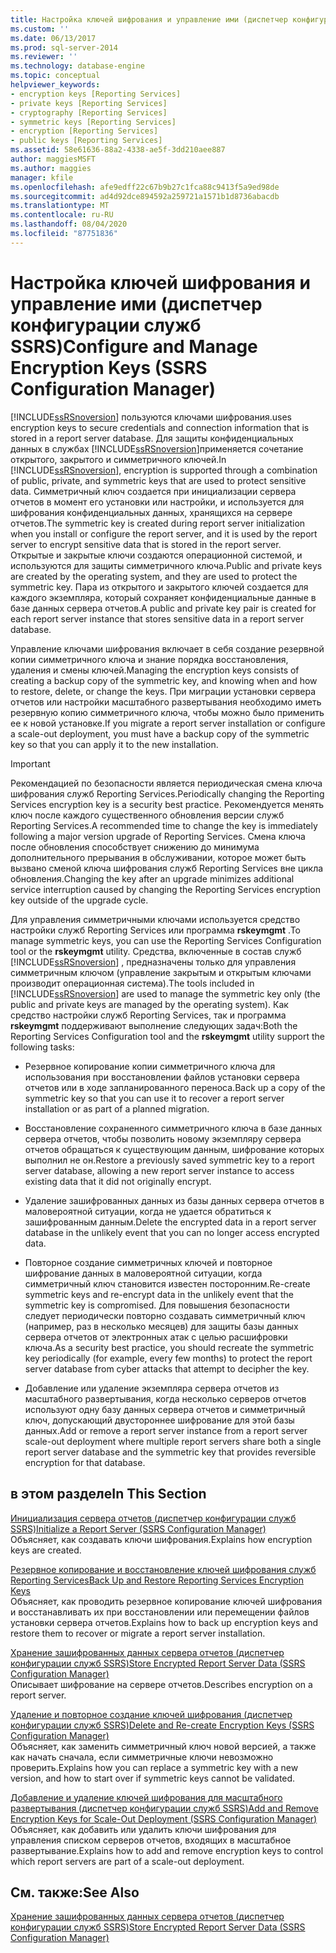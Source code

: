 ```yaml
---
title: Настройка ключей шифрования и управление ими (диспетчер конфигураций служб SSRS) | Документы Майкрософт
ms.custom: ''
ms.date: 06/13/2017
ms.prod: sql-server-2014
ms.reviewer: ''
ms.technology: database-engine
ms.topic: conceptual
helpviewer_keywords:
- encryption keys [Reporting Services]
- private keys [Reporting Services]
- cryptography [Reporting Services]
- symmetric keys [Reporting Services]
- encryption [Reporting Services]
- public keys [Reporting Services]
ms.assetid: 58e61636-88a2-4338-ae5f-3dd210aee887
author: maggiesMSFT
ms.author: maggies
manager: kfile
ms.openlocfilehash: afe9edff22c67b9b27c1fca88c9413f5a9ed98de
ms.sourcegitcommit: ad4d92dce894592a259721a1571b1d8736abacdb
ms.translationtype: MT
ms.contentlocale: ru-RU
ms.lasthandoff: 08/04/2020
ms.locfileid: "87751836"
---
```

# <a name="configure-and-manage-encryption-keys-ssrs-configuration-manager"></a><span data-ttu-id="95b5e-102">Настройка ключей шифрования и управление ими (диспетчер конфигурации служб SSRS)</span><span class="sxs-lookup"><span data-stu-id="95b5e-102">Configure and Manage Encryption Keys (SSRS Configuration Manager)</span></span>
  [!INCLUDE[ssRSnoversion](../../includes/ssrsnoversion-md.md)] <span data-ttu-id="95b5e-103">пользуются ключами шифрования.</span><span class="sxs-lookup"><span data-stu-id="95b5e-103">uses encryption keys to secure credentials and connection information that is stored in a report server database.</span></span> <span data-ttu-id="95b5e-104">Для защиты конфиденциальных данных в службах [!INCLUDE[ssRSnoversion](../../includes/ssrsnoversion-md.md)]применяется сочетание открытого, закрытого и симметричного ключей.</span><span class="sxs-lookup"><span data-stu-id="95b5e-104">In [!INCLUDE[ssRSnoversion](../../includes/ssrsnoversion-md.md)], encryption is supported through a combination of public, private, and symmetric keys that are used to protect sensitive data.</span></span> <span data-ttu-id="95b5e-105">Симметричный ключ создается при инициализации сервера отчетов в момент его установки или настройки, и используется для шифрования конфиденциальных данных, хранящихся на сервере отчетов.</span><span class="sxs-lookup"><span data-stu-id="95b5e-105">The symmetric key is created during report server initialization when you install or configure the report server, and it is used by the report server to encrypt sensitive data that is stored in the report server.</span></span> <span data-ttu-id="95b5e-106">Открытые и закрытые ключи создаются операционной системой, и используются для защиты симметричного ключа.</span><span class="sxs-lookup"><span data-stu-id="95b5e-106">Public and private keys are created by the operating system, and they are used to protect the symmetric key.</span></span> <span data-ttu-id="95b5e-107">Пара из открытого и закрытого ключей создается для каждого экземпляра, который сохраняет конфиденциальные данные в базе данных сервера отчетов.</span><span class="sxs-lookup"><span data-stu-id="95b5e-107">A public and private key pair is created for each report server instance that stores sensitive data in a report server database.</span></span>  
  
 <span data-ttu-id="95b5e-108">Управление ключами шифрования включает в себя создание резервной копии симметричного ключа и знание порядка восстановления, удаления и смены ключей.</span><span class="sxs-lookup"><span data-stu-id="95b5e-108">Managing the encryption keys consists of creating a backup copy of the symmetric key, and knowing when and how to restore, delete, or change the keys.</span></span> <span data-ttu-id="95b5e-109">При миграции установки сервера отчетов или настройки масштабного развертывания необходимо иметь резервную копию симметричного ключа, чтобы можно было применить ее к новой установке.</span><span class="sxs-lookup"><span data-stu-id="95b5e-109">If you migrate a report server installation or configure a scale-out deployment, you must have a backup copy of the symmetric key so that you can apply it to the new installation.</span></span>  
  
> [!IMPORTANT]  
>  <span data-ttu-id="95b5e-110">Рекомендацией по безопасности является периодическая смена ключа шифрования служб Reporting Services.</span><span class="sxs-lookup"><span data-stu-id="95b5e-110">Periodically changing the Reporting Services encryption key is a security best practice.</span></span> <span data-ttu-id="95b5e-111">Рекомендуется менять ключ после каждого существенного обновления версии служб Reporting Services.</span><span class="sxs-lookup"><span data-stu-id="95b5e-111">A recommended time to change the key is immediately following a major version upgrade of Reporting Services.</span></span> <span data-ttu-id="95b5e-112">Смена ключа после обновления способствует снижению до минимума дополнительного прерывания в обслуживании, которое может быть вызвано сменой ключа шифрования служб Reporting Services вне цикла обновления.</span><span class="sxs-lookup"><span data-stu-id="95b5e-112">Changing the key after an upgrade minimizes additional service interruption caused by changing the Reporting Services encryption key outside of the upgrade cycle.</span></span>  
  
 <span data-ttu-id="95b5e-113">Для управления симметричными ключами используется средство настройки служб Reporting Services или программа **rskeymgmt** .</span><span class="sxs-lookup"><span data-stu-id="95b5e-113">To manage symmetric keys, you can use the Reporting Services Configuration tool or the **rskeymgmt** utility.</span></span> <span data-ttu-id="95b5e-114">Средства, включенные в состав служб [!INCLUDE[ssRSnoversion](../../includes/ssrsnoversion-md.md)] , предназначены только для управления симметричным ключом (управление закрытым и открытым ключами производит операционная система).</span><span class="sxs-lookup"><span data-stu-id="95b5e-114">The tools included in [!INCLUDE[ssRSnoversion](../../includes/ssrsnoversion-md.md)] are used to manage the symmetric key only (the public and private keys are managed by the operating system).</span></span> <span data-ttu-id="95b5e-115">Как средство настройки служб Reporting Services, так и программа **rskeymgmt** поддерживают выполнение следующих задач:</span><span class="sxs-lookup"><span data-stu-id="95b5e-115">Both the Reporting Services Configuration tool and the **rskeymgmt** utility support the following tasks:</span></span>  
  
-   <span data-ttu-id="95b5e-116">Резервное копирование копии симметричного ключа для использования при восстановлении файлов установки сервера отчетов или в ходе запланированного переноса.</span><span class="sxs-lookup"><span data-stu-id="95b5e-116">Back up a copy of the symmetric key so that you can use it to recover a report server installation or as part of a planned migration.</span></span>  
  
-   <span data-ttu-id="95b5e-117">Восстановление сохраненного симметричного ключа в базе данных сервера отчетов, чтобы позволить новому экземпляру сервера отчетов обращаться к существующим данным, шифрование которых выполнил не он.</span><span class="sxs-lookup"><span data-stu-id="95b5e-117">Restore a previously saved symmetric key to a report server database, allowing a new report server instance to access existing data that it did not originally encrypt.</span></span>  
  
-   <span data-ttu-id="95b5e-118">Удаление зашифрованных данных из базы данных сервера отчетов в маловероятной ситуации, когда не удается обратиться к зашифрованным данным.</span><span class="sxs-lookup"><span data-stu-id="95b5e-118">Delete the encrypted data in a report server database in the unlikely event that you can no longer access encrypted data.</span></span>  
  
-   <span data-ttu-id="95b5e-119">Повторное создание симметричных ключей и повторное шифрование данных в маловероятной ситуации, когда симметричный ключ становится известен посторонним.</span><span class="sxs-lookup"><span data-stu-id="95b5e-119">Re-create symmetric keys and re-encrypt data in the unlikely event that the symmetric key is compromised.</span></span> <span data-ttu-id="95b5e-120">Для повышения безопасности следует периодически повторно создавать симметричный ключ (например, раз в несколько месяцев) для защиты базы данных сервера отчетов от электронных атак с целью расшифровки ключа.</span><span class="sxs-lookup"><span data-stu-id="95b5e-120">As a security best practice, you should recreate the symmetric key periodically (for example, every few months) to protect the report server database from cyber attacks that attempt to decipher the key.</span></span>  
  
-   <span data-ttu-id="95b5e-121">Добавление или удаление экземпляра сервера отчетов из масштабного развертывания, когда несколько серверов отчетов используют одну базу данных сервера отчетов и симметричный ключ, допускающий двустороннее шифрование для этой базы данных.</span><span class="sxs-lookup"><span data-stu-id="95b5e-121">Add or remove a report server instance from a report server scale-out deployment where multiple report servers share both a single report server database and the symmetric key that provides reversible encryption for that database.</span></span>  
  
## <a name="in-this-section"></a><span data-ttu-id="95b5e-122">в этом разделе</span><span class="sxs-lookup"><span data-stu-id="95b5e-122">In This Section</span></span>  
 [<span data-ttu-id="95b5e-123">Инициализация сервера отчетов &#40;диспетчер конфигурации служб SSRS&#41;</span><span class="sxs-lookup"><span data-stu-id="95b5e-123">Initialize a Report Server &#40;SSRS Configuration Manager&#41;</span></span>](ssrs-encryption-keys-initialize-a-report-server.md)  
 <span data-ttu-id="95b5e-124">Объясняет, как создавать ключи шифрования.</span><span class="sxs-lookup"><span data-stu-id="95b5e-124">Explains how encryption keys are created.</span></span>  
  
 [<span data-ttu-id="95b5e-125">Резервное копирование и восстановление ключей шифрования служб Reporting Services</span><span class="sxs-lookup"><span data-stu-id="95b5e-125">Back Up and Restore Reporting Services Encryption Keys</span></span>](ssrs-encryption-keys-back-up-and-restore-encryption-keys.md)  
 <span data-ttu-id="95b5e-126">Объясняет, как проводить резервное копирование ключей шифрования и восстанавливать их при восстановлении или перемещении файлов установки сервера отчетов.</span><span class="sxs-lookup"><span data-stu-id="95b5e-126">Explains how to back up encryption keys and restore them to recover or migrate a report server installation.</span></span>  
  
 [<span data-ttu-id="95b5e-127">Хранение зашифрованных данных сервера отчетов &#40;диспетчер конфигурации служб SSRS&#41;</span><span class="sxs-lookup"><span data-stu-id="95b5e-127">Store Encrypted Report Server Data &#40;SSRS Configuration Manager&#41;</span></span>](ssrs-encryption-keys-store-encrypted-report-server-data.md)  
 <span data-ttu-id="95b5e-128">Описывает шифрование на сервере отчетов.</span><span class="sxs-lookup"><span data-stu-id="95b5e-128">Describes encryption on a report server.</span></span>  
  
 [<span data-ttu-id="95b5e-129">Удаление и повторное создание ключей шифрования (диспетчер конфигурации служб SSRS)</span><span class="sxs-lookup"><span data-stu-id="95b5e-129">Delete and Re-create Encryption Keys  &#40;SSRS Configuration Manager&#41;</span></span>](ssrs-encryption-keys-delete-and-re-create-encryption-keys.md)  
 <span data-ttu-id="95b5e-130">Объясняет, как заменить симметричный ключ новой версией, а также как начать сначала, если симметричные ключи невозможно проверить.</span><span class="sxs-lookup"><span data-stu-id="95b5e-130">Explains how you can replace a symmetric key with a new version, and how to start over if symmetric keys cannot be validated.</span></span>  
  
 [<span data-ttu-id="95b5e-131">Добавление и удаление ключей шифрования для масштабного развертывания (диспетчер конфигурации служб SSRS)</span><span class="sxs-lookup"><span data-stu-id="95b5e-131">Add and Remove Encryption Keys for Scale-Out Deployment &#40;SSRS Configuration Manager&#41;</span></span>](add-and-remove-encryption-keys-for-scale-out-deployment.md)  
 <span data-ttu-id="95b5e-132">Объясняет, как добавить или удалить ключи шифрования для управления списком серверов отчетов, входящих в масштабное развертывание.</span><span class="sxs-lookup"><span data-stu-id="95b5e-132">Explains how to add and remove encryption keys to control which report servers are part of a scale-out deployment.</span></span>  
  
## <a name="see-also"></a><span data-ttu-id="95b5e-133">См. также:</span><span class="sxs-lookup"><span data-stu-id="95b5e-133">See Also</span></span>  
 [<span data-ttu-id="95b5e-134">Хранение зашифрованных данных сервера отчетов &#40;диспетчер конфигурации служб SSRS&#41;</span><span class="sxs-lookup"><span data-stu-id="95b5e-134">Store Encrypted Report Server Data &#40;SSRS Configuration Manager&#41;</span></span>](ssrs-encryption-keys-store-encrypted-report-server-data.md)  
  
  
